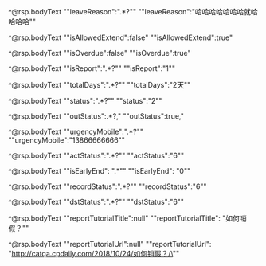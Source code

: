 ^@rsp.bodyText "\"leaveReason\":\".*?\"" "\"leaveReason\":\"哈哈哈哈哈哈哈就哈哈哈哈\""

^@rsp.bodyText "\"isAllowedExtend\":false" "\"isAllowedExtend\":true"

^@rsp.bodyText "\"isOverdue\":false" "\"isOverdue\":true"

^@rsp.bodyText "\"isReport\":\".*?\"" "\"isReport\":\"1\""

^@rsp.bodyText "\"totalDays\":\".*?\"" "\"totalDays\":\"2天\""

^@rsp.bodyText "\"status\":\".*?\"" "\"status\":\"2\""

^@rsp.bodyText "\"outStatus\":.*?," "\"outStatus\":true,"

^@rsp.bodyText "\"urgencyMobile\":\".*?\"" "\"urgencyMobile\":\"13866666666\""

^@rsp.bodyText "\"actStatus\":\".*?\"" "\"actStatus\":\"6\""

^@rsp.bodyText "\"isEarlyEnd\": \".*\"" "\"isEarlyEnd\": \"0\""

^@rsp.bodyText "\"recordStatus\":\".*?\"" "\"recordStatus\":\"6\""

^@rsp.bodyText "\"dstStatus\":\".*?\"" "\"dstStatus\":\"6\""

^@rsp.bodyText "\"reportTutorialTitle\":null" "\"reportTutorialTitle\": \"如何销假？\""

^@rsp.bodyText "\"reportTutorialUrl\":null" "\"reportTutorialUrl\": \"http://catqa.cpdaily.com/2018/10/24/如何销假？/\""
